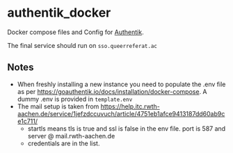 # authentik_docker

Docker compose files and Config for [Authentik](https://goauthentik.io/).

The final service should run on `sso.queerreferat.ac`

## Notes

* When freshly installing a new instance you need to populate the .env file as per <https://goauthentik.io/docs/installation/docker-compose>. A dummy .env is provided in `template.env`
* The mail setup is taken from <https://help.itc.rwth-aachen.de/service/1jefzdccuvuch/article/4751eb1afce9413187dd60ab9ce1c711/>
  * startls means tls is true and ssl is false in the env file. port is 587 and server @ mail.rwth-aachen.de
  * credentials are in the list.
